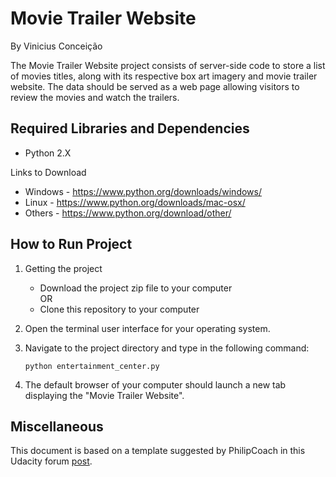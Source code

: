 Movie Trailer Website 
================================
By Vinicius Conceição


The Movie Trailer Website project consists of server-side code to store a list of movies titles, 
along with its respective box art imagery and movie trailer website. 
The data should be served as a web page allowing visitors to review the movies and watch the trailers.



Required Libraries and Dependencies
-----------------------------------
- Python 2.X

Links to Download

* Windows  - https://www.python.org/downloads/windows/
* Linux  - https://www.python.org/downloads/mac-osx/
* Others - https://www.python.org/download/other/



How to Run Project
------------------

1.  Getting the project
   
	- Download the project zip file to your computer  
	OR
	- Clone this repository to your computer
		
		
2. Open the terminal user interface for your operating system.

3. Navigate to the project directory and type in the following command:

	```python entertainment_center.py```

4. The default browser of your computer should launch a new tab displaying the "Movie Trailer Website".

Miscellaneous
-------------
This document is based on a template suggested by PhilipCoach in this Udacity forum [post](https://discussions.udacity.com/t/readme-files-in-project-1/23524).
